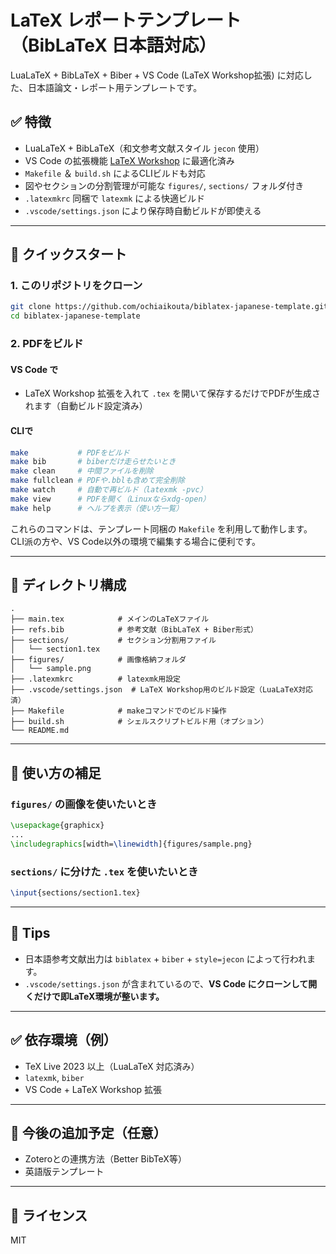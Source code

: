 # LaTeX レポートテンプレート（BibLaTeX 日本語対応）

LuaLaTeX + BibLaTeX + Biber + VS Code (LaTeX Workshop拡張) に対応した、日本語論文・レポート用テンプレートです。

## ✅ 特徴

- LuaLaTeX + BibLaTeX（和文参考文献スタイル `jecon` 使用）
- VS Code の拡張機能 [LaTeX Workshop](https://marketplace.visualstudio.com/items?itemName=James-Yu.latex-workshop) に最適化済み
- `Makefile` ＆ `build.sh` によるCLIビルドも対応
- 図やセクションの分割管理が可能な `figures/`, `sections/` フォルダ付き
- `.latexmkrc` 同梱で `latexmk` による快適ビルド
- `.vscode/settings.json` により保存時自動ビルドが即使える

---

## 🚀 クイックスタート

### 1. このリポジトリをクローン

```bash
git clone https://github.com/ochiaikouta/biblatex-japanese-template.git
cd biblatex-japanese-template
```

### 2. PDFをビルド

#### VS Code で

- LaTeX Workshop 拡張を入れて `.tex` を開いて保存するだけでPDFが生成されます（自動ビルド設定済み）

#### CLIで

```bash
make           # PDFをビルド
make bib       # biberだけ走らせたいとき
make clean     # 中間ファイルを削除
make fullclean # PDFや.bblも含めて完全削除
make watch     # 自動で再ビルド（latexmk -pvc）
make view      # PDFを開く（Linuxならxdg-open）
make help      # ヘルプを表示（使い方一覧）
```
これらのコマンドは、テンプレート同梱の `Makefile` を利用して動作します。CLI派の方や、VS Code以外の環境で編集する場合に便利です。

---

## 📂 ディレクトリ構成

```
.
├── main.tex            # メインのLaTeXファイル
├── refs.bib            # 参考文献（BibLaTeX + Biber形式）
├── sections/           # セクション分割用ファイル
│   └── section1.tex
├── figures/            # 画像格納フォルダ
│   └── sample.png
├── .latexmkrc          # latexmk用設定
├── .vscode/settings.json  # LaTeX Workshop用のビルド設定（LuaLaTeX対応済）
├── Makefile            # makeコマンドでのビルド操作
├── build.sh            # シェルスクリプトビルド用（オプション）
└── README.md
```

---

## 📝 使い方の補足

### `figures/` の画像を使いたいとき

```latex
\usepackage{graphicx}
...
\includegraphics[width=\linewidth]{figures/sample.png}
```

### `sections/` に分けた `.tex` を使いたいとき

```latex
\input{sections/section1.tex}
```

---

## 🧠 Tips

- 日本語参考文献出力は `biblatex` + `biber` + `style=jecon` によって行われます。
- `.vscode/settings.json` が含まれているので、**VS Code にクローンして開くだけで即LaTeX環境が整います。**

---

## ✅ 依存環境（例）

- TeX Live 2023 以上（LuaLaTeX 対応済み）
- `latexmk`, `biber`
- VS Code + LaTeX Workshop 拡張

---

## 🔄 今後の追加予定（任意）

- Zoteroとの連携方法（Better BibTeX等）
- 英語版テンプレート

---

## 📜 ライセンス

MIT